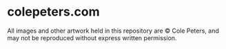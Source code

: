 # colepeters.com

All images and other artwork held in this repository are © Cole Peters, and may not be reproduced without express written permission.
